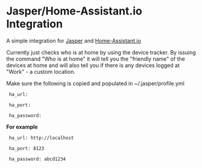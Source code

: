 # Jasper/Home-Assistant.io Integration

A simple integration for [Jasper](http://jasperproject.github.io/) and [Home-Assistant.io](https://home-assistant.io/)


Currently just checks who is at home by using the device tracker. By issuing the command "Who is at home" it will tell you the "friendly name" of the devices at home and will also tell you if there is any devices logged at "Work" - a custom location.


Make sure the following is copied and populated in ~/.jasper/profile.yml


```
 ha_url: 

 ha_port: 

 ha_password: 
```

**For example**


```
 ha_url: http://localhost

 ha_port: 8123

 ha_password: abcd1234
```
